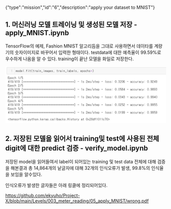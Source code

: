 {"type":"mission","id":"6","description":"apply your dataset to MNIST"}

## 1. 머신러닝 모델 트레이닝 및 생성된 모델 저장 - apply_MNIST.ipynb

TensorFlow의 예제, Fashion MNIST 알고리듬을 그대로 사용하면서 데이타를 계량기의 숫자이미지로 바꾸어서 입력한 형태이다.
testdata에 대한 예측율이 99.59%로 우수하게 나옴을 알 수 있다.  training이 끝난 모델을 화일로 저장한다.

![모델 training](image1.jpg)


## 2. 저장된 모델을 읽어서 training및 test에 사용된 전체 digit에 대한 predict 검증 - verify_model.ipynb

저장된 model을 읽어들여서 label이 되어있는 training 및 test data 전체에 대해 검증을 해본결과
총 14,864개의 낱글자에 대해 32개의 인식오류가 발생, 99.8%의 인식율을 보임을 알수있다.

인식오류가 발생한 글자들은 아래 링클에 정리되어있다.

https://github.com/ekyuho/Project-X/blob/main/Levels/003_meter_reading/05_apply_MNIST/wrong.pdf 